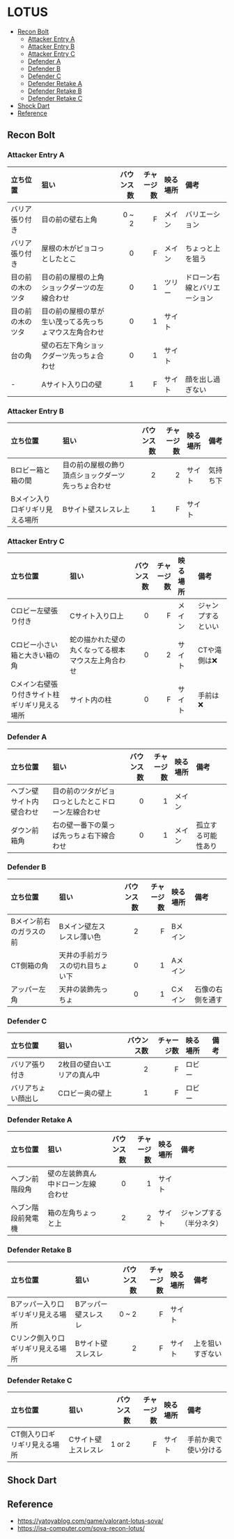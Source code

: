 # LOTUS <!-- omit in toc -->

* [Recon Bolt](#recon-bolt)
  * [Attacker Entry A](#attacker-entry-a)
  * [Attacker Entry B](#attacker-entry-b)
  * [Attacker Entry C](#attacker-entry-c)
  * [Defender A](#defender-a)
  * [Defender B](#defender-b)
  * [Defender C](#defender-c)
  * [Defender Retake A](#defender-retake-a)
  * [Defender Retake B](#defender-retake-b)
  * [Defender Retake C](#defender-retake-c)
* [Shock Dart](#shock-dart)
* [Reference](#reference)

## Recon Bolt

### Attacker Entry A

| 立ち位置         | 狙い                                                   | バウンス数 | チャージ数 | 映る場所 | 備考                         |
| :--------------- | :----------------------------------------------------- | ---------: | ---------: | :------- | :--------------------------- |
| バリア張り付き   | 目の前の壁右上角                                       |      0 ~ 2 |          F | メイン   | バリエーション               |
| バリア張り付き   | 屋根の木がピョコっとしたとこ                           |          0 |          F | メイン   | ちょっと上を狙う             |
| 目の前の木のツタ | 目の前の屋根の上角ショックダーツの左線合わせ           |          0 |          1 | ツリー   | ドローン右線とバリエーション |
| 目の前の木のツタ | 目の前の屋根の草が生い茂ってる先っちょマウス左角合わせ |          0 |          1 | サイト   |                              |
| 台の角           | 壁の石左下角ショックダーツ先っちょ合わせ               |          0 |          1 | サイト   |                              |
| -                | Aサイト入り口の壁                                      |          1 |          F | サイト   | 顔を出し過ぎない             |

### Attacker Entry B

| 立ち位置                        | 狙い                                               | バウンス数 | チャージ数 | 映る場所 | 備考     |
| :------------------------------ | :------------------------------------------------- | ---------: | ---------: | :------- | :------- |
| Bロビー箱と箱の間               | 目の前の屋根の飾り頂点ショックダーツ先っちょ合わせ |          2 |          2 | サイト   | 気持ち下 |
| Bメイン入り口ギリギリ見える場所 | Bサイト壁スレスレ上                                |          1 |          F | サイト   |          |

### Attacker Entry C

| 立ち位置                                      | 狙い                                               | バウンス数 | チャージ数 | 映る場所 | 備考               |
| :-------------------------------------------- | :------------------------------------------------- | ---------: | ---------: | :------- | :----------------- |
| Cロビー左壁張り付き                           | Cサイト入り口上                                    |          0 |          F | メイン   | ジャンプするといい |
| Cロビー小さい箱と大きい箱の角                 | 蛇の描かれた壁の丸くなってる根本マウス左上角合わせ |          0 |          2 | サイト   | CTや滝側は❌        |
| Cメイン右壁張り付きサイト柱ギリギリ見える場所 | サイト内の柱                                       |          0 |          F | サイト   | 手前は❌            |

### Defender A

| 立ち位置                 | 狙い                                               | バウンス数 | チャージ数 | 映る場所 | 備考               |
| :----------------------- | :------------------------------------------------- | ---------: | ---------: | :------- | :----------------- |
| ヘブン壁サイト内壁合わせ | 目の前のツタがピョロっとしたとこドローン左線合わせ |          0 |          1 | メイン   |                    |
| ダウン前箱角             | 右の壁一番下の葉っぱ先っちょ右下線合わせ           |          0 |          1 | メイン   | 孤立する可能性あり |

### Defender B

| 立ち位置                | 狙い                             | バウンス数 | チャージ数 | 映る場所 | 備考             |
| :---------------------- | :------------------------------- | ---------: | ---------: | :------- | :--------------- |
| Bメイン前右のガラスの前 | Bメイン壁左スレスレ薄い色        |          2 |          F | Bメイン  |                  |
| CT側箱の角              | 天井の手前ガラスの切れ目ちょい下 |          0 |          1 | Aメイン  |                  |
| アッパー左角            | 天井の装飾先っちょ               |          0 |          1 | Cメイン  | 石像の右側を通す |

### Defender C

| 立ち位置           | 狙い                        | バウンス数 | チャージ数 | 映る場所 | 備考 |
| :----------------- | :-------------------------- | ---------: | ---------: | :------- | :--- |
| バリア張り付き     | 2枚目の壁白いエリアの真ん中 |          2 |          F | ロビー   |      |
| バリアちょい顔出し | Cロビー奥の壁上             |          1 |          F | ロビー   |      |

### Defender Retake A

| 立ち位置           | 狙い                               | バウンス数 | チャージ数 | 映る場所 | 備考                     |
| :----------------- | :--------------------------------- | ---------: | ---------: | :------- | :----------------------- |
| ヘブン前階段角     | 壁の左装飾真ん中ドローン左線合わせ |          0 |          1 | サイト   |                          |
| ヘブン階段前発電機 | 箱の左角ちょっと上                 |          2 |          2 | サイト   | ジャンプする（半分ネタ） |

### Defender Retake B

| 立ち位置                          | 狙い                | バウンス数 | チャージ数 | 映る場所 | 備考             |
| :-------------------------------- | :------------------ | ---------: | ---------: | :------- | :--------------- |
| Bアッパー入り口ギリギリ見える場所 | Bアッパー壁スレスレ |      0 ~ 2 |          F | サイト   |                  |
| Cリンク側入り口ギリギリ見える場所 | Bサイト壁スレスレ   |          2 |          F | サイト   | 上を狙いすぎない |

### Defender Retake C

| 立ち位置                     | 狙い                | バウンス数 | チャージ数 | 映る場所 | 備考                 |
| :--------------------------- | :------------------ | ---------: | ---------: | :------- | :------------------- |
| CT側入り口ギリギリ見える場所 | Cサイト壁上スレスレ |     1 or 2 |          F | サイト   | 手前か奥で使い分ける |

## Shock Dart

## Reference

* <https://yatoyablog.com/game/valorant-lotus-sova/>
* <https://isa-computer.com/sova-recon-lotus/>

